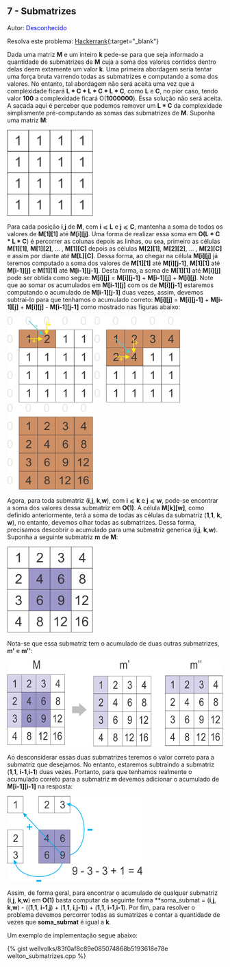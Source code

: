 ## 7 - Submatrizes
<div id="submatrizes"></div>

Autor: <font color = "blue">Desconhecido</font>

Resolva este problema: [Hackerrank][hackerrank-i]{:target="_blank"}

Dada uma matriz **M** e um inteiro **k** pede-se para que seja informado a quantidade de submatrizes de **M** cuja a soma dos valores contidos dentro delas deem extamente um valor **k**. Uma primeira abordagem seria tentar uma força bruta varrendo todas as submatrizes e computando a soma dos valores. No entanto, tal abordagem não será aceita uma vez que a complexidade ficará **L * C * L * C * L * C**, como **L** e **C**, no pior caso, tendo valor **100** a  complexidade ficará O(**1000000**). Essa solução não será aceita. A sacada aqui é perceber que podemos remover um **L * C** da complexidade simplismente  pré-computando as somas das submatrizes de **M**. Suponha uma matriz **M**:

<img src="https://github.com/wellvolks/wellvolks.github.io/raw/main/_includes/analises/gogeoEd01/imagens/mat_M.png" width="200" height="200" />

Para cada posição **i**,**j** de **M**, com **i** ⩽ **L** e **j** ⩽ **C**, mantenha a soma de todos os valores de **M\[1]\[1]** até **M\[i]\[j]**. Uma forma de realizar essa soma em **O(L * C * L * C**) é percorrer as colunas depois as linhas, ou sea, primeiro as células **M\[1]\[1]**, **M\[1]\[2]**, ... , **M\[1]\[C]** depois as células **M\[2]\[1]**, **M\[2]\[2]**, ... , **M\[2]\[C]** e assim por diante até **M\[L]\[C]**. Dessa forma, ao chegar na célula **M\[i]\[j]**  já teremos computado a soma dos valores de **M\[1]\[1]** até **M\[i]\[j-1]**, **M\[1]\[1]** até **M\[i-1]\[j]** e  **M\[1]\[1]** até **M\[i-1]\[j-1]**. Desta forma, a soma de **M\[1]\[1]** até **M\[i]\[j]** pode ser obtida como segue: **M\[i]\[j]** = **M\[i]\[j-1]** + **M\[i-1]\[j]** +  **M\[i]\[j]**. Note que ao somar os acumulados em **M\[i-1]\[j]** com os de **M\[i]\[j-1]** estaremos computando o acumulado de **M\[i-1]\[j-1]** duas vezes, assim, devemos subtrai-lo para que tenhamos o acumulado correto:  **M\[i]\[j]** = **M\[i]\[j-1]** + **M\[i-1]\[j]** +  **M\[i]\[j]** - **M\[i-1]\[j-1]** como mostrado nas figuras abaixo:

<img src="https://github.com/wellvolks/wellvolks.github.io/raw/main/_includes/analises/gogeoEd01/imagens/mat_pre.png"  width="200" height="200" />
<img src="https://github.com/wellvolks/wellvolks.github.io/raw/main/_includes/analises/gogeoEd01/imagens/mat_pre2.png" width="200" height="200" />
<img src="https://github.com/wellvolks/wellvolks.github.io/raw/main/_includes/analises/gogeoEd01/imagens/mat_pre3.png" width="200" height="200" />

Agora, para toda submatriz (**i**,**j**, **k**,**w**), com **i** ⩽ **k** e **j** ⩽ **w**, pode-se encontrar a soma dos valores dessa submatriz em **O(1)**. A célula **M\[k]\[w]**, como definido anteriormente, terá a soma de todas as células da submatriz (**1**,**1**, **k**, **w**), no entanto, devemos olhar todas as submatrizes. Dessa forma, precisamos descobrir o acumulado para uma submatriz generica (**i**,**j**, **k**,**w**). Suponha a seguinte submatriz **m** de **M**:

<img src="https://github.com/wellvolks/wellvolks.github.io/raw/main/_includes/analises/gogeoEd01/imagens/mat_sub.png"  width="200" height="200" />

Nota-se que essa submatriz tem o acumulado de duas outras submatrizes, **m'** e **m''**:

<img src="https://github.com/wellvolks/wellvolks.github.io/raw/main/_includes/analises/gogeoEd01/imagens/mat_mm.png"  width="600" height="200" />

Ao desconsiderar essas duas submatrizes teremos o valor correto para a submatriz que desejamos. No entanto, estaremos subtraindo a submatriz (**1**,**1**, **i-1**,**i-1**) duas vezes. Portanto, para que tenhamos realmente o acumulado correto para a submatriz **m** devemos adicionar o acumulado de **M\[i-1]\[i-1]** na resposta:

<img src="https://github.com/wellvolks/wellvolks.github.io/raw/main/_includes/analises/gogeoEd01/imagens/mat_calc.png" width="316.47" height="200" />

Assim, de forma geral, para encontrar o acumulado de qualquer submatriz (**i**,**j**, **k**,**w**) em **O(1)** basta computar da seguinte forma **soma_submat = (**i**,**j**, **k**,**w**) - ((**1**,**1**, **i-1**,**j**) + (**1**,**1**, **i**,**j-1**)) + (**1**,**1**, **i-1**,**i-1**). Por fim, para resolver o problema devemos percorrer todas as sumatrizes e contar a quantidade de vezes que **soma_submat** é igual a **k**. 

Um exemplo de implementação segue abaixo:

{% gist wellvolks/83f0af8c89e085074868b5193618e78e welton_submatrizes.cpp %}

[hackerrank-i]: https://www.hackerrank.com/contests/gogeo-problemas-ja-utilizados-em-avaliacoes/challenges/submatrizes
